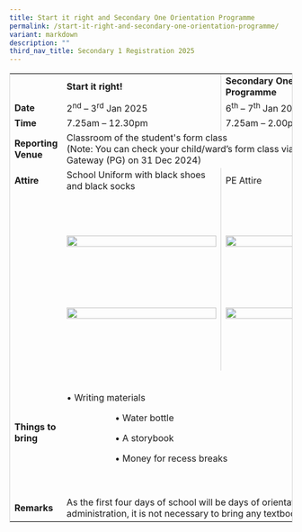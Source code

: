 ```yaml
---
title: Start it right and Secondary One Orientation Programme
permalink: /start-it-right-and-secondary-one-orientation-programme/
variant: markdown
description: ""
third_nav_title: Secondary 1 Registration 2025
---
```

<table style="border-collapse: collapse; width: 100%; border: 1px solid lightgrey;"><colgroup>
</colgroup><colgroup><col style="border-right: 1px solid lightgrey;">
</colgroup><colgroup><col style="border-right: 1px solid lightgrey;">
</colgroup><colgroup><col>
</colgroup><tbody><tr><td>&nbsp;</td><td><strong>Start it right!</strong></td><td><strong>Secondary One Orientation Programme</strong></td></tr><tr><td><strong>Date</strong></td><td>2<sup>nd</sup> – 3<sup>rd</sup> Jan 2025</td><td>6<sup>th</sup> – 7<sup>th</sup> Jan 2025</td></tr><tr><td><strong>Time</strong></td><td>7.25am – 12.30pm</td><td>7.25am – 2.00pm</td></tr><tr><td><strong>Reporting Venue</strong></td><td colspan="2">Classroom of the student's form class <br>(Note: You can check your child/ward’s form class via Parents Gateway (PG) on 31 Dec 2024)</td></tr><tr><td style="border-bottom: none;"><strong>Attire</strong></td><td style="border-bottom: none;">School Uniform with black shoes and black socks</td><td style="border-bottom: none;">PE Attire</td></tr><tr><td>&nbsp;</td><td>

&nbsp;&nbsp;&nbsp;&nbsp;&nbsp;&nbsp;&nbsp;&nbsp;&nbsp;&nbsp;&nbsp;&nbsp;&nbsp;&nbsp;&nbsp; <div class="isomer-image-wrapper">

&nbsp;&nbsp;&nbsp;&nbsp;&nbsp;&nbsp;&nbsp;&nbsp;&nbsp;&nbsp;&nbsp;&nbsp;&nbsp;&nbsp;&nbsp;&nbsp;&nbsp;&nbsp;&nbsp; <img style="width: 100%;" height="auto" width="100%" alt="" src="/images/Photo\_1.png">

&nbsp;&nbsp;&nbsp;&nbsp;&nbsp;&nbsp;&nbsp;&nbsp;&nbsp;&nbsp;&nbsp;&nbsp;&nbsp;&nbsp;&nbsp; </div>

&nbsp;&nbsp;&nbsp;&nbsp;&nbsp;&nbsp;&nbsp;&nbsp;&nbsp;&nbsp;&nbsp;&nbsp;&nbsp;&nbsp;&nbsp; <div class="isomer-image-wrapper">

&nbsp;&nbsp;&nbsp;&nbsp;&nbsp;&nbsp;&nbsp;&nbsp;&nbsp;&nbsp;&nbsp;&nbsp;&nbsp;&nbsp;&nbsp;&nbsp;&nbsp;&nbsp;&nbsp; <img style="width: 100%;" height="auto" width="100%" alt="" src="/images/Photo\_2.png">

&nbsp;&nbsp;&nbsp;&nbsp;&nbsp;&nbsp;&nbsp;&nbsp;&nbsp;&nbsp;&nbsp;&nbsp;&nbsp;&nbsp;&nbsp; </div>

&nbsp;&nbsp;&nbsp;&nbsp;&nbsp;&nbsp;&nbsp;&nbsp;&nbsp;&nbsp;&nbsp; </td><td>

&nbsp;&nbsp;&nbsp;&nbsp;&nbsp;&nbsp;&nbsp;&nbsp;&nbsp;&nbsp;&nbsp;&nbsp;&nbsp;&nbsp;&nbsp; <div class="isomer-image-wrapper">

&nbsp;&nbsp;&nbsp;&nbsp;&nbsp;&nbsp;&nbsp;&nbsp;&nbsp;&nbsp;&nbsp;&nbsp;&nbsp;&nbsp;&nbsp;&nbsp;&nbsp;&nbsp;&nbsp; <img style="width: 100%;" height="auto" width="100%" alt="" src="/images/Photo\_3.png">

&nbsp;&nbsp;&nbsp;&nbsp;&nbsp;&nbsp;&nbsp;&nbsp;&nbsp;&nbsp;&nbsp;&nbsp;&nbsp;&nbsp;&nbsp; </div>

&nbsp;&nbsp;&nbsp;&nbsp;&nbsp;&nbsp;&nbsp;&nbsp;&nbsp;&nbsp;&nbsp;&nbsp;&nbsp;&nbsp;&nbsp; <div class="isomer-image-wrapper">

&nbsp;&nbsp;&nbsp;&nbsp;&nbsp;&nbsp;&nbsp;&nbsp;&nbsp;&nbsp;&nbsp;&nbsp;&nbsp;&nbsp;&nbsp;&nbsp;&nbsp;&nbsp;&nbsp; <img style="width: 100%;" height="auto" width="100%" alt="" src="/images/Photo\_4.png">

&nbsp;&nbsp;&nbsp;&nbsp;&nbsp;&nbsp;&nbsp;&nbsp;&nbsp;&nbsp;&nbsp;&nbsp;&nbsp;&nbsp;&nbsp; </div>

&nbsp;&nbsp;&nbsp;&nbsp;&nbsp;&nbsp;&nbsp;&nbsp;&nbsp;&nbsp;&nbsp; </td></tr><tr><td><strong>Things to bring</strong></td><td colspan="2">

&nbsp;&nbsp;&nbsp;&nbsp;&nbsp;&nbsp;&nbsp;&nbsp;&nbsp;&nbsp;&nbsp;&nbsp;&nbsp;&nbsp;&nbsp;&nbsp;&nbsp;&nbsp;&nbsp;&nbsp;&nbsp;&nbsp;&nbsp;&nbsp;&nbsp;&nbsp;&nbsp;&nbsp;&nbsp;&nbsp;&nbsp;&nbsp;&nbsp;&nbsp;&nbsp;&nbsp;&nbsp;&nbsp;&nbsp;&nbsp;&nbsp;&nbsp;&nbsp;&nbsp;&nbsp;&nbsp;&nbsp;&nbsp;&nbsp;&nbsp;&nbsp;&nbsp;&nbsp;&nbsp;&nbsp;&nbsp;&nbsp;&nbsp;&nbsp;&nbsp;&nbsp;&nbsp;&nbsp;&nbsp;&nbsp;&nbsp;&nbsp;&nbsp;&nbsp;&nbsp;&nbsp;&nbsp;&nbsp;&nbsp;&nbsp;&nbsp;&nbsp;&nbsp;&nbsp;&nbsp;&nbsp;&nbsp;&nbsp;&nbsp;&nbsp;&nbsp;&nbsp;&nbsp;&nbsp;&nbsp;&nbsp;&nbsp;&nbsp;&nbsp;&nbsp;&nbsp;&nbsp;&nbsp;&nbsp;&nbsp;&nbsp;&nbsp;&nbsp;&nbsp;&nbsp;&nbsp;&nbsp;&nbsp;&nbsp;&nbsp;&nbsp;&nbsp;&nbsp;&nbsp;&nbsp;&nbsp;&nbsp;&nbsp;&nbsp; • Writing materials<br>

&nbsp;&nbsp;&nbsp;&nbsp;&nbsp;&nbsp;&nbsp;&nbsp;&nbsp;&nbsp;&nbsp;&nbsp;&nbsp;&nbsp;&nbsp;&nbsp;&nbsp;&nbsp;&nbsp; • Water bottle<br>

&nbsp;&nbsp;&nbsp;&nbsp;&nbsp;&nbsp;&nbsp;&nbsp;&nbsp;&nbsp;&nbsp;&nbsp;&nbsp;&nbsp;&nbsp;&nbsp;&nbsp;&nbsp;&nbsp; • A storybook<br>

&nbsp;&nbsp;&nbsp;&nbsp;&nbsp;&nbsp;&nbsp;&nbsp;&nbsp;&nbsp;&nbsp;&nbsp;&nbsp;&nbsp;&nbsp;&nbsp;&nbsp;&nbsp;&nbsp; • Money for recess breaks

&nbsp;&nbsp;&nbsp;&nbsp;&nbsp;&nbsp;&nbsp;&nbsp;&nbsp;&nbsp;&nbsp; </td></tr><tr><td><strong>Remarks</strong></td><td colspan="2">As the first four days of school will be days of orientation and administration, it is not necessary to bring any textbooks to school.</td></tr></tbody>

</table>
&nbsp;&nbsp;&nbsp; &nbsp;&nbsp;&nbsp;&nbsp;&nbsp;&nbsp;&nbsp; &nbsp;&nbsp;&nbsp;&nbsp;&nbsp;&nbsp;&nbsp; &nbsp;&nbsp;&nbsp;&nbsp;&nbsp;&nbsp;&nbsp; &nbsp;&nbsp;&nbsp; 

&nbsp;&nbsp;&nbsp; 

&nbsp;&nbsp;&nbsp;&nbsp;&nbsp;&nbsp;&nbsp; 

&nbsp;&nbsp;&nbsp;&nbsp;&nbsp;&nbsp;&nbsp;&nbsp;&nbsp;&nbsp;&nbsp; 

&nbsp;&nbsp;&nbsp;&nbsp;&nbsp;&nbsp;&nbsp;&nbsp;&nbsp;&nbsp;&nbsp; 

&nbsp;&nbsp;&nbsp;&nbsp;&nbsp;&nbsp;&nbsp;&nbsp;&nbsp;&nbsp;&nbsp; 

&nbsp;&nbsp;&nbsp;&nbsp;&nbsp;&nbsp;&nbsp; 

&nbsp;&nbsp;&nbsp;&nbsp;&nbsp;&nbsp;&nbsp; 

&nbsp;&nbsp;&nbsp;&nbsp;&nbsp;&nbsp;&nbsp;&nbsp;&nbsp;&nbsp;&nbsp; 

&nbsp;&nbsp;&nbsp;&nbsp;&nbsp;&nbsp;&nbsp;&nbsp;&nbsp;&nbsp;&nbsp; 

&nbsp;&nbsp;&nbsp;&nbsp;&nbsp;&nbsp;&nbsp;&nbsp;&nbsp;&nbsp;&nbsp; 

&nbsp;&nbsp;&nbsp;&nbsp;&nbsp;&nbsp;&nbsp; 

&nbsp;&nbsp;&nbsp;&nbsp;&nbsp;&nbsp;&nbsp; 

&nbsp;&nbsp;&nbsp;&nbsp;&nbsp;&nbsp;&nbsp;&nbsp;&nbsp;&nbsp;&nbsp; 

&nbsp;&nbsp;&nbsp;&nbsp;&nbsp;&nbsp;&nbsp;&nbsp;&nbsp;&nbsp;&nbsp; 

&nbsp;&nbsp;&nbsp;&nbsp;&nbsp;&nbsp;&nbsp;&nbsp;&nbsp;&nbsp;&nbsp; 

&nbsp;&nbsp;&nbsp;&nbsp;&nbsp;&nbsp;&nbsp; 

&nbsp;&nbsp;&nbsp;&nbsp;&nbsp;&nbsp;&nbsp; 

&nbsp;&nbsp;&nbsp;&nbsp;&nbsp;&nbsp;&nbsp;&nbsp;&nbsp;&nbsp;&nbsp; 

&nbsp;&nbsp;&nbsp;&nbsp;&nbsp;&nbsp;&nbsp;&nbsp;&nbsp;&nbsp;&nbsp; 

&nbsp;&nbsp;&nbsp;&nbsp;&nbsp;&nbsp;&nbsp; 

&nbsp;&nbsp;&nbsp;&nbsp;&nbsp;&nbsp;&nbsp; 

&nbsp;&nbsp;&nbsp;&nbsp;&nbsp;&nbsp;&nbsp;&nbsp;&nbsp;&nbsp;&nbsp; 

&nbsp;&nbsp;&nbsp;&nbsp;&nbsp;&nbsp;&nbsp;&nbsp;&nbsp;&nbsp;&nbsp; 

&nbsp;&nbsp;&nbsp;&nbsp;&nbsp;&nbsp;&nbsp;&nbsp;&nbsp;&nbsp;&nbsp; 

&nbsp;&nbsp;&nbsp;&nbsp;&nbsp;&nbsp;&nbsp; 

&nbsp;&nbsp;&nbsp;&nbsp;&nbsp;&nbsp;&nbsp; 

&nbsp;&nbsp;&nbsp;&nbsp;&nbsp;&nbsp;&nbsp;&nbsp;&nbsp;&nbsp;&nbsp; 

&nbsp;&nbsp;&nbsp;&nbsp;&nbsp;&nbsp;&nbsp;&nbsp;&nbsp;&nbsp;&nbsp; 

&nbsp;&nbsp;&nbsp;&nbsp;&nbsp;&nbsp;&nbsp;&nbsp;&nbsp;&nbsp;&nbsp; 

&nbsp;&nbsp;&nbsp;&nbsp;&nbsp;&nbsp;&nbsp; 

&nbsp;&nbsp;&nbsp;&nbsp;&nbsp;&nbsp;&nbsp; 

&nbsp;&nbsp;&nbsp;&nbsp;&nbsp;&nbsp;&nbsp;&nbsp;&nbsp;&nbsp;&nbsp; 

&nbsp;&nbsp;&nbsp;&nbsp;&nbsp;&nbsp;&nbsp;&nbsp;&nbsp;&nbsp;&nbsp; 

&nbsp;&nbsp;&nbsp;&nbsp;&nbsp;&nbsp;&nbsp; 

&nbsp;&nbsp;&nbsp;&nbsp;&nbsp;&nbsp;&nbsp; 

&nbsp;&nbsp;&nbsp;&nbsp;&nbsp;&nbsp;&nbsp;&nbsp;&nbsp;&nbsp;&nbsp; 

&nbsp;&nbsp;&nbsp;&nbsp;&nbsp;&nbsp;&nbsp;&nbsp;&nbsp;&nbsp;&nbsp; 

&nbsp;&nbsp;&nbsp;&nbsp;&nbsp;&nbsp;&nbsp; 

&nbsp;&nbsp;&nbsp; 